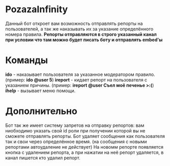 # PozazaInfinity
Данный бот откроет вам возможность отправлять репорты на пользователей, а так же наказывать их за указание определённого номера правила.
**Репорты отправляются в строго указанный канал при условии что там можно будет писать боту и отправлять embed'ы**

# Команды
**ido** - наказывает пользователя за указанное модератором правило. (пример: **ido @user 5**)
**ireport** - кидает репорт на пользователя с указанием причины. (пример: **ireport @user Съел моё печенье >:(**)
**ihelp** - вызывает меню помощи.

# Дополнительно
Бот так же имеет систему запретов на отправку репортов: вам ниобходимо указать свой id роли при получении которой вы не сможете отправлять репорты.
Бот удаляет сообщения как пользователя так и свои через определённое время. (на сообщения с новыми репортами автоудаление не действует)
На новомм репорте появляется кнопка с удалением репорта, а при нажатии на неё репорт удаляется, в канал пишется кто удалил репорт.
